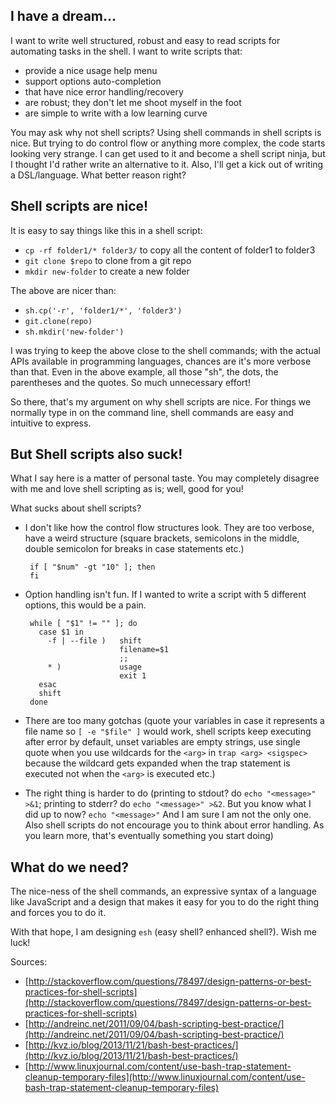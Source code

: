 ## I have a dream...

I want to write well structured, robust and easy to read scripts for automating tasks in the shell. I want to write scripts that:

 - provide a nice usage help menu
 - support options auto-completion
 - that have nice error handling/recovery
 - are robust; they don't let me shoot myself in the foot
 - are simple to write with a low learning curve

You may ask why not shell scripts? Using shell commands in shell scripts is nice. But trying to do control flow or anything more complex, the code starts looking very strange. I can get used to it and become a shell script ninja, but I thought I'd rather write an alternative to it. Also, I'll get a kick out of writing a DSL/language. What better reason right? 

## Shell scripts are nice!

It is easy to say things like this in a shell script:

 - `cp -rf folder1/* folder3/` to copy all the content of folder1 to folder3
 - `git clone $repo` to clone from a git repo
 - `mkdir new-folder` to create a new folder

The above are nicer than:

 - `sh.cp('-r', 'folder1/*', 'folder3')`
 - `git.clone(repo)`
 - `sh.mkdir('new-folder')`

I was trying to keep the above close to the shell commands; with the actual APIs available in programming languages, chances are it's more verbose than that. Even in the above example, all those "sh", the dots, the parentheses and the quotes. So much unnecessary effort!

So there, that's my argument on why shell scripts are nice. For things we normally type in on the command line, shell commands are easy and intuitive to express.

## But Shell scripts also suck!

What I say here is a matter of personal taste. You may completely disagree with me and love shell scripting as is; well, good for you!

What sucks about shell scripts?

 - I don't like how the control flow structures look. They are too verbose, have a weird structure (square brackets, semicolons in the middle, double semicolon for breaks in case statements etc.)

        if [ "$num" -gt "10" ]; then
        fi

 - Option handling isn't fun. If I wanted to write a script with 5 different options, this would be a pain.

        while [ "$1" != "" ]; do
          case $1 in
            -f | --file )   shift
                            filename=$1
                            ;;
            * )             usage
                            exit 1
          esac
          shift
        done

 - There are too many gotchas (quote your variables in case it represents a file name so `[ -e "$file" ]` would work, shell scripts keep executing after error by default, unset variables are empty strings, use single quote when you use wildcards for the `<arg>` in `trap <arg> <sigspec>` because the wildcard gets expanded when the trap statement is executed not when the `<arg>` is executed etc.)
 
 - The right thing is harder to do (printing to stdout? do `echo "<message>" >&1`; printing to stderr? do `echo "<message>" >&2`. But you know what I did up to now? `echo "<message>"` And I am sure I am not the only one. Also shell scripts do not encourage you to think about error handling. As you learn more, that's eventually something you start doing)


## What do we need?

The nice-ness of the shell commands, an expressive syntax of a language like JavaScript and a design that makes it easy for you to do the right thing and forces you to do it.

With that hope, I am designing `esh` (easy shell? enhanced shell?). Wish me luck!

Sources:

 - [http://stackoverflow.com/questions/78497/design-patterns-or-best-practices-for-shell-scripts](http://stackoverflow.com/questions/78497/design-patterns-or-best-practices-for-shell-scripts)
 - [http://andreinc.net/2011/09/04/bash-scripting-best-practice/](http://andreinc.net/2011/09/04/bash-scripting-best-practice/)
 - [http://kvz.io/blog/2013/11/21/bash-best-practices/](http://kvz.io/blog/2013/11/21/bash-best-practices/)
 - [http://www.linuxjournal.com/content/use-bash-trap-statement-cleanup-temporary-files](http://www.linuxjournal.com/content/use-bash-trap-statement-cleanup-temporary-files)

